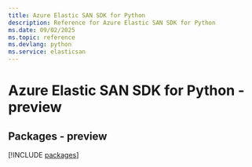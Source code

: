 ```yaml
---
title: Azure Elastic SAN SDK for Python
description: Reference for Azure Elastic SAN SDK for Python
ms.date: 09/02/2025
ms.topic: reference
ms.devlang: python
ms.service: elasticsan
---
```

# Azure Elastic SAN SDK for Python - preview
## Packages - preview
[!INCLUDE [packages](elastic-san-index.md)]